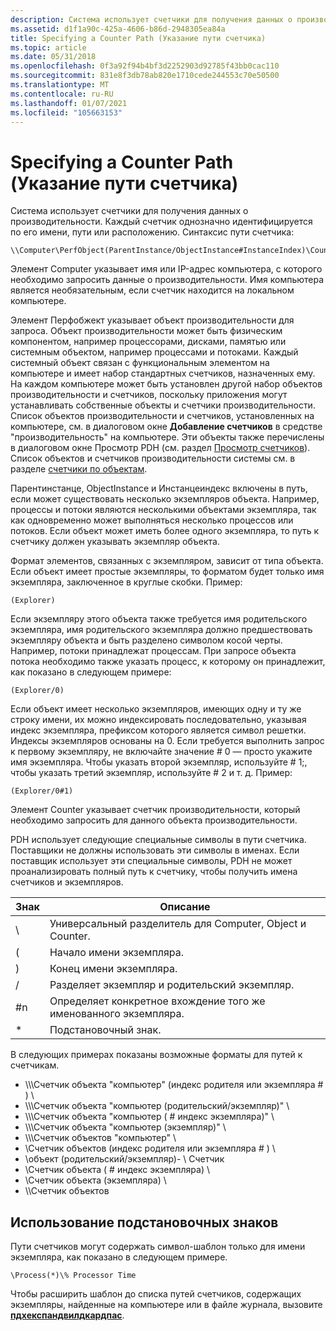 ```yaml
---
description: Система использует счетчики для получения данных о производительности.
ms.assetid: d1f1a90c-425a-4606-b86d-2948305ea84a
title: Specifying a Counter Path (Указание пути счетчика)
ms.topic: article
ms.date: 05/31/2018
ms.openlocfilehash: 0f3a92f94b4bf3d2252903d92785f43bb0cac110
ms.sourcegitcommit: 831e8f3db78ab820e1710cede244553c70e50500
ms.translationtype: MT
ms.contentlocale: ru-RU
ms.lasthandoff: 01/07/2021
ms.locfileid: "105663153"
---
```

# <a name="specifying-a-counter-path"></a>Specifying a Counter Path (Указание пути счетчика)

Система использует счетчики для получения данных о производительности. Каждый счетчик однозначно идентифицируется по его имени, пути или расположению. Синтаксис пути счетчика:

``` syntax
\\Computer\PerfObject(ParentInstance/ObjectInstance#InstanceIndex)\Counter
```

Элемент Computer указывает имя или IP-адрес компьютера, с которого необходимо запросить данные о производительности. Имя компьютера является необязательным, если счетчик находится на локальном компьютере.

Элемент Перфобжект указывает объект производительности для запроса. Объект производительности может быть физическим компонентом, например процессорами, дисками, памятью или системным объектом, например процессами и потоками. Каждый системный объект связан с функциональным элементом на компьютере и имеет набор стандартных счетчиков, назначенных ему. На каждом компьютере может быть установлен другой набор объектов производительности и счетчиков, поскольку приложения могут устанавливать собственные объекты и счетчики производительности. Список объектов производительности и счетчиков, установленных на компьютере, см. в диалоговом окне **Добавление счетчиков** в средстве "производительность" на компьютере. Эти объекты также перечислены в диалоговом окне Просмотр PDH (см. раздел [Просмотр счетчиков](browsing-counters.md)). Список объектов и счетчиков производительности системы см. в разделе [счетчики по объектам](/previous-versions/windows/it-pro/windows-server-2003/cc783073(v=ws.10)).

Парентинстанце, ObjectInstance и Инстанцеиндекс включены в путь, если может существовать несколько экземпляров объекта. Например, процессы и потоки являются несколькими объектами экземпляра, так как одновременно может выполняться несколько процессов или потоков. Если объект может иметь более одного экземпляра, то путь к счетчику должен указывать экземпляр объекта.

Формат элементов, связанных с экземпляром, зависит от типа объекта. Если объект имеет простые экземпляры, то форматом будет только имя экземпляра, заключенное в круглые скобки. Пример:

``` syntax
(Explorer)
```

Если экземпляру этого объекта также требуется имя родительского экземпляра, имя родительского экземпляра должно предшествовать экземпляру объекта и быть разделено символом косой черты. Например, потоки принадлежат процессам. При запросе объекта потока необходимо также указать процесс, к которому он принадлежит, как показано в следующем примере:

``` syntax
(Explorer/0)
```

Если объект имеет несколько экземпляров, имеющих одну и ту же строку имени, их можно индексировать последовательно, указывая индекс экземпляра, префиксом которого является символ решетки. Индексы экземпляров основаны на 0. Если требуется выполнить запрос к первому экземпляру, не включайте значение \# 0 — просто укажите имя экземпляра. Чтобы указать второй экземпляр, используйте \# 1;, чтобы указать третий экземпляр, используйте \# 2 и т. д. Пример:

``` syntax
(Explorer/0#1)
```

Элемент Counter указывает счетчик производительности, который необходимо запросить для данного объекта производительности.

PDH использует следующие специальные символы в пути счетчика. Поставщики не должны использовать эти символы в именах. Если поставщик использует эти специальные символы, PDH не может проанализировать полный путь к счетчику, чтобы получить имена счетчиков и экземпляров.



| Знак | Описание                                                |
|-----------|------------------------------------------------------------|
| \\        | Универсальный разделитель для Computer, Object и Counter.       |
| (         | Начало имени экземпляра.                                |
| )         | Конец имени экземпляра.                                   |
| /         | Разделяет экземпляр и родительский экземпляр.                    |
| \#n       | Определяет конкретное вхождение того же именованного экземпляра. |
| \*        | Подстановочный знак.                                        |



 

В следующих примерах показаны возможные форматы для путей к счетчикам.

-   \\\\\\Счетчик объекта "компьютер" (индекс родителя или экземпляра \# ) \\
-   \\\\\\Счетчик объекта "компьютер (родительский/экземпляр)" \\
-   \\\\\\Счетчик объекта "компьютер ( \# индекс экземпляра)" \\
-   \\\\\\Счетчик объекта "компьютер (экземпляр)" \\
-   \\\\\\Счетчик объектов "компьютер" \\
-   \\Счетчик объектов (индекс родителя или экземпляра \# ) \\
-   \\объект (родительский/экземпляр)- \\ Счетчик
-   \\Счетчик объекта ( \# индекс экземпляра) \\
-   \\Счетчик объекта (экземпляра) \\
-   \\\\Счетчик объектов

## <a name="using-wildcard-characters"></a>Использование подстановочных знаков

Пути счетчиков могут содержать символ-шаблон только для имени экземпляра, как показано в следующем примере.

``` syntax
\Process(*)\% Processor Time
```

Чтобы расширить шаблон до списка путей счетчиков, содержащих экземпляры, найденные на компьютере или в файле журнала, вызовите [**пдхекспандвилдкардпас**](/windows/desktop/api/Pdh/nf-pdh-pdhexpandwildcardpatha).

 

 
